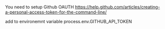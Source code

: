 You need to setup Github OAUTH
https://help.github.com/articles/creating-a-personal-access-token-for-the-command-line/

add to environemnt variable process.env.GITHUB_API_TOKEN

<!-- find your github id
https://developer.github.com/v4/explorer/
```
{
  repositoryOwner(login: "YOUR_GITHUB_LOGIN_NAME") {
    id
  }
}
```

 -->